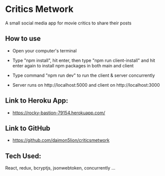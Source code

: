 # Critics Metwork

A small social media app for movie critics to share their posts

## How to use

- Open your computer's terminal

- Type "npm install", hit enter, then type "npm run client-install" and 
  hit enter again to install npm packages in both main and client

- Type command "npm run dev" to run the client & server concurrently

- Server runs on http://localhost:5000 and client on http://localhost:3000

## Link to Heroku App:

- https://rocky-bastion-79154.herokuapp.com/

## Link to GitHub

- https://github.com/daimon5lion/criticsmetwork

## Tech Used:

React, redux, bcryptjs, jsonwebtoken, concurrently ...
